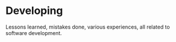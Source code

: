 # Developing
Lessons learned, mistakes done, various experiences, all related to software development.
